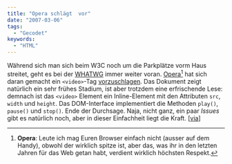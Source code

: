 ```yaml
---
title: "Opera schlägt  vor"
date: "2007-03-06"
tags:
  - "Gecodet"
keywords:
  - "HTML"
---
```


Während sich man sich beim W3C noch um die Parkplätze vorm Haus streitet, geht es bei der [WHATWG](http://www.whatwg.org/) immer weiter voran. [Opera](http://opera.com)[^1] hat sich daran gemacht ein `<video>`-Tag [vorzuschlagen](http://lists.whatwg.org/pipermail/whatwg-whatwg.org/attachments/20070228/6a0cdddc/attachment.txt). Das Dokument zeigt natürlich ein sehr frühes Stadium, ist aber trotzdem eine erfrischende Lese: demnach ist das `<video>` Element ein Inline-Element mit den Attributen `src`, `width` und `height`. Das DOM-Interface implementiert die Methoden `play()`, `pause()` und `stop()`. Ende der Durchsage. Naja, nicht ganz, ein paar _Issues_ gibt es natürlich noch, aber in dieser Einfachheit liegt die Kraft. \[[via](http://ajaxian.com/archives/opera-element-proposal)\]

[^1]: **Opera**: Leute ich mag Euren Browser einfach nicht (ausser auf dem Handy), obwohl der wirklich spitze ist, aber das, was ihr in den letzten Jahren für das Web getan habt, verdient wirklich höchsten Respekt.
